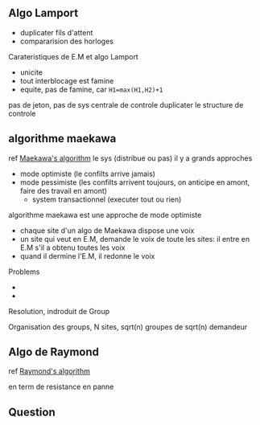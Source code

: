 ## Algo Lamport

- duplicater fils d'attent
- compararision des horloges

Carateristiques de E.M et algo Lamport
- unicite
- tout interblocage est famine
- equite, pas de famine, car `H1=max(H1,H2)+1`

pas de jeton, pas de sys centrale de controle 
duplicater le structure de controle

## algorithme maekawa

ref [Maekawa's algorithm](https://en.wikipedia.org/wiki/Maekawa%27s_algorithm)
le sys (distribue ou pas) il y a grands approches
- mode optimiste (le confilts arrive jamais)
- mode pessimiste (les confilts arrivent toujours, on anticipe en amont, faire des travail en amont)
    - system transactionnel (executer tout ou rien)

algorithme maekawa est une approche de mode optimiste

- chaque site d'un algo de Maekawa dispose une voix
- un site qui veut en E.M, demande le voix de toute les sites: il entre en E.M s'il a obtenu toutes les voix
- quand il dermine l'E.M, il redonne le voix

Problems

- 
- 

Resolution, indroduit de Group

Organisation des groups, 
N sites, sqrt(n) groupes de sqrt(n) demandeur

## Algo de Raymond

ref [Raymond's algorithm](https://en.wikipedia.org/wiki/Raymond%27s_algorithm)

en term de resistance en panne


## Question
